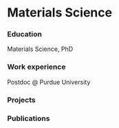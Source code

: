 # Materials Science

### Education
Materials Science, PhD

### Work experience
Postdoc @ Purdue University

### Projects

### Publications

